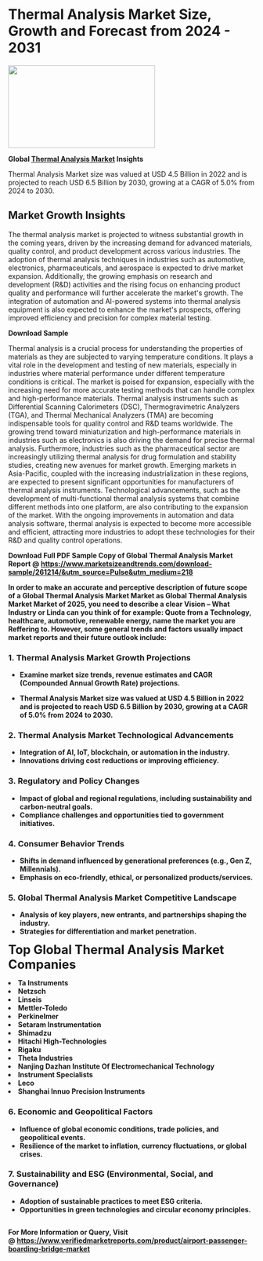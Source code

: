 <H1>Thermal Analysis Market Size, Growth and Forecast from 2024 - 2031</H1><img class="aligncenter size-medium wp-image-584254" src="https://thirdeyenews.in/wp-content/uploads/2024/09/Global-Market-Research-300x168.jpeg" alt="" width="300" height="168" /><p><strong>Global&nbsp;<a href="https://www.marketsizeandtrends.com/download-sample/261214/&amp;utm_source=Pulse&amp;utm_medium=218">Thermal Analysis Market</a> Insights</strong></p><p>Thermal Analysis Market size was valued at USD 4.5 Billion in 2022 and is projected to reach USD 6.5 Billion by 2030, growing at a CAGR of 5.0% from 2024 to 2030.</p><p><h2>Market Growth Insights</h2> <p>The thermal analysis market is projected to witness substantial growth in the coming years, driven by the increasing demand for advanced materials, quality control, and product development across various industries. The adoption of thermal analysis techniques in industries such as automotive, electronics, pharmaceuticals, and aerospace is expected to drive market expansion. Additionally, the growing emphasis on research and development (R&D) activities and the rising focus on enhancing product quality and performance will further accelerate the market's growth. The integration of automation and AI-powered systems into thermal analysis equipment is also expected to enhance the market's prospects, offering improved efficiency and precision for complex material testing.</p> <p><strong>Download Sample</strong></p> <p>Thermal analysis is a crucial process for understanding the properties of materials as they are subjected to varying temperature conditions. It plays a vital role in the development and testing of new materials, especially in industries where material performance under different temperature conditions is critical. The market is poised for expansion, especially with the increasing need for more accurate testing methods that can handle complex and high-performance materials. Thermal analysis instruments such as Differential Scanning Calorimeters (DSC), Thermogravimetric Analyzers (TGA), and Thermal Mechanical Analyzers (TMA) are becoming indispensable tools for quality control and R&D teams worldwide. The growing trend toward miniaturization and high-performance materials in industries such as electronics is also driving the demand for precise thermal analysis. Furthermore, industries such as the pharmaceutical sector are increasingly utilizing thermal analysis for drug formulation and stability studies, creating new avenues for market growth. Emerging markets in Asia-Pacific, coupled with the increasing industrialization in these regions, are expected to present significant opportunities for manufacturers of thermal analysis instruments. Technological advancements, such as the development of multi-functional thermal analysis systems that combine different methods into one platform, are also contributing to the expansion of the market. With the ongoing improvements in automation and data analysis software, thermal analysis is expected to become more accessible and efficient, attracting more industries to adopt these technologies for their R&D and quality control operations.</p> <p><strong></p><p><span class=""><strong>Download Full PDF Sample Copy of Global Thermal Analysis Market Report</strong> @ <a href="https://www.marketsizeandtrends.com/download-sample/261214/&amp;utm_source=Pulse&amp;utm_medium=218" target="_blank">https://www.marketsizeandtrends.com/download-sample/261214/&amp;utm_source=Pulse&amp;utm_medium=218</a></span></p><p>In order to make an accurate and perceptive description of future scope of a Global&nbsp;Thermal Analysis Market Market as Global&nbsp;Thermal Analysis Market Market of 2025, you need to describe a clear Vision &ndash; What Industry or Linda can you think of for example: Quote from a Technology, healthcare, automotive, renewable energy, name the market you are Reffering to. However, some general trends and factors usually impact market reports and their future outlook include:</p><h3>1.&nbsp;<strong>Thermal Analysis Market Growth Projections</strong></h3><ul><li>Examine market size trends, revenue estimates and CAGR (Compounded Annual Growth Rate) projections.</li><li><p>Thermal Analysis Market size was valued at USD 4.5 Billion in 2022 and is projected to reach USD 6.5 Billion by 2030, growing at a CAGR of 5.0% from 2024 to 2030.</p></li></ul><h3>2.&nbsp;<strong>Thermal Analysis Market Technological Advancements</strong></h3><ul><li>Integration of AI, IoT, blockchain, or automation in the industry.</li><li>Innovations driving cost reductions or improving efficiency.</li></ul><h3>3.&nbsp;<strong>Regulatory and Policy Changes</strong></h3><ul><li>Impact of global and regional regulations, including sustainability and carbon-neutral goals.</li><li>Compliance challenges and opportunities tied to government initiatives.</li></ul><h3>4.&nbsp;<strong>Consumer Behavior Trends</strong></h3><ul><li>Shifts in demand influenced by generational preferences (e.g., Gen Z, Millennials).</li><li>Emphasis on eco-friendly, ethical, or personalized products/services.</li></ul><h3>5.&nbsp;<strong>Global Thermal Analysis Market Competitive Landscape</strong></h3><ul><li>Analysis of key players, new entrants, and partnerships shaping the industry.</li><li>Strategies for differentiation and market penetration.</li></ul><p data-pm-slice="1 1 []"><span style="color: inherit; font-family: inherit; font-size: 25px;">Top Global Thermal Analysis Market Companies</span></p><div class="" data-test-id=""><p><li>Ta Instruments</li><li> Netzsch</li><li> Linseis</li><li> Mettler-Toledo</li><li> Perkinelmer</li><li> Setaram Instrumentation</li><li> Shimadzu</li><li> Hitachi High-Technologies</li><li> Rigaku</li><li> Theta Industries</li><li> Nanjing Dazhan Institute Of Electromechanical Technology</li><li> Instrument Specialists</li><li> Leco</li><li> Shanghai Innuo Precision Instruments</li></p></div><h3>6.&nbsp;<strong>Economic and Geopolitical Factors</strong></h3><ul><li>Influence of global economic conditions, trade policies, and geopolitical events.</li><li>Resilience of the market to inflation, currency fluctuations, or global crises.</li></ul><h3>7.&nbsp;<strong>Sustainability and ESG (Environmental, Social, and Governance)</strong></h3><ul><li>Adoption of sustainable practices to meet ESG criteria.</li><li>Opportunities in green technologies and circular economy principles.</li></ul><h2><strong style="font-size: 14px;">For More Information or Query, Visit @&nbsp;</strong><a style="background-color: #ffffff; font-size: 14px;" href="https://www.marketsizeandtrends.com/report/thermal-analysis-market/" target="_blank">https://www.verifiedmarketreports.com/product/airport-passenger-boarding-bridge-market</a></h2>
